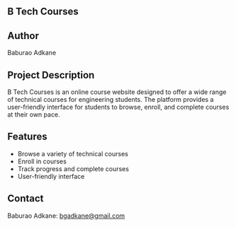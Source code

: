 ## B Tech Courses

## Author
Baburao Adkane

## Project Description
B Tech Courses is an online course website designed to offer a wide range of technical courses for engineering students. 
The platform provides a user-friendly interface for students to browse, enroll, and complete courses at their own pace.

## Features
- Browse a variety of technical courses
- Enroll in courses
- Track progress and complete courses
- User-friendly interface

## Contact
Baburao Adkane: bgadkane@gmail.com
